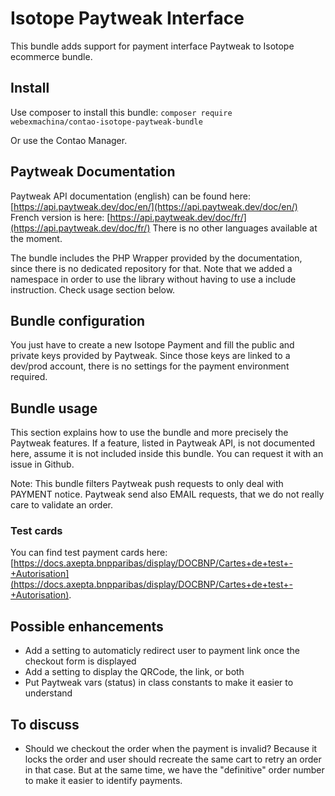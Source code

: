 # Isotope Paytweak Interface
This bundle adds support for payment interface Paytweak to Isotope ecommerce bundle.

## Install
Use composer to install this bundle: `composer require webexmachina/contao-isotope-paytweak-bundle`

Or use the Contao Manager.

## Paytweak Documentation
Paytweak API documentation (english) can be found here: [https://api.paytweak.dev/doc/en/](https://api.paytweak.dev/doc/en/)
French version is here: [https://api.paytweak.dev/doc/fr/](https://api.paytweak.dev/doc/fr/)
There is no other languages available at the moment.

The bundle includes the PHP Wrapper provided by the documentation, since there is no dedicated repository for that.
Note that we added a namespace in order to use the library without having to use a include instruction.
Check usage section below.

## Bundle configuration
You just have to create a new Isotope Payment and fill the public and private keys provided by Paytweak. Since those keys are linked to a dev/prod account, there is no settings for the payment environment required.

## Bundle usage
This section explains how to use the bundle and more precisely the Paytweak features. If a feature, listed in Paytweak API, is not documented here, assume it is not included inside this bundle. You can request it with an issue in Github.

Note: This bundle filters Paytweak push requests to only deal with PAYMENT notice. Paytweak send also EMAIL requests, that we do not really care to validate an order.

### Test cards
You can find test payment cards here: [https://docs.axepta.bnpparibas/display/DOCBNP/Cartes+de+test+-+Autorisation](https://docs.axepta.bnpparibas/display/DOCBNP/Cartes+de+test+-+Autorisation).

## Possible enhancements
* Add a setting to automaticly redirect user to payment link once the checkout form is displayed
* Add a setting to display the QRCode, the link, or both
* Put Paytweak vars (status) in class constants to make it easier to understand 

## To discuss
* Should we checkout the order when the payment is invalid? Because it locks the order and user should recreate the same cart to retry an order in that case. But at the same time, we have the "definitive" order number to make it easier to identify payments.